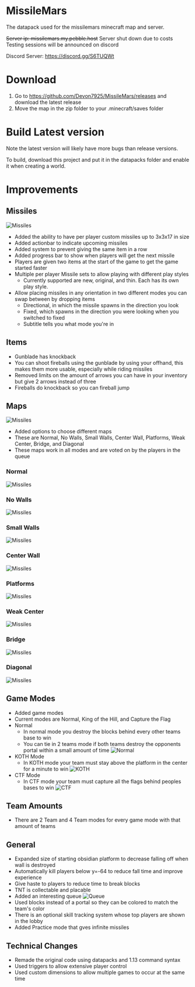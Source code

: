 # MissileMars
The datapack used for the missilemars minecraft map and server.

~~Server ip: missilemars.my.pebble.host~~ Server shut down due to costs
Testing sessions will be announced on discord

Discord Server: https://discord.gg/S6TUQWt

# Download
1. Go to https://github.com/Devon7925/MissileMars/releases and download the latest release
2. Move the map in the zip folder to your .minecraft/saves folder

# Build Latest version
Note the latest version will likely have more bugs than release versions.

To build, download this project and put it in the datapacks folder and enable it when creating a world.

# Improvements
## Missiles
![Missiles](images/missiles.png)
* Added the ability to have per player custom missiles up to 3x3x17 in size
* Added actionbar to indicate upcoming missiles
* Added system to prevent giving the same item in a row
* Added progress bar to show when players will get the next missile
* Players are given two items at the start of the game to get the game started faster
* Multiple per player Missile sets to allow playing with different play styles
    * Currently supported are new, original, and thin. Each has its own play style. 
* Allow placing missiles in any orientation in two different modes you can swap between by dropping items
    * Directional, in which the missile spawns in the direction you look
    * Fixed, which spawns in the direction you were looking when you switched to fixed
    * Subtitle tells you what mode you're in

## Items
* Gunblade has knockback
* You can shoot fireballs using the gunblade by using your offhand, this makes them more usable, especially while riding missiles
* Removed limits on the amount of arrows you can have in your inventory but give 2 arrows instead of three
* Fireballs do knockback so you can fireball jump

## Maps
![Missiles](images/maps.png)
* Added options to choose different maps
* These are Normal, No Walls, Small Walls, Center Wall, Platforms, Weak Center, Bridge, and Diagonal
* These maps work in all modes and are voted on by the players in the queue
### Normal
![Missiles](images/maps/normal.png)
### No Walls
![Missiles](images/maps/no_walls.png)
### Small Walls
![Missiles](images/maps/small.png)
### Center Wall
![Missiles](images/maps/center_wall.png)
### Platforms
![Missiles](images/maps/platforms.png)
### Weak Center
![Missiles](images/maps/weak_center.png)
### Bridge
![Missiles](images/maps/bridge.png)
### Diagonal
![Missiles](images/maps/diagonal.png)

## Game Modes
* Added game modes
* Current modes are Normal, King of the Hill, and Capture the Flag
* Normal
    * In normal mode you destroy the blocks behind every other teams base to win
    * You can tie in 2 teams mode if both teams destroy the opponents portal within a small amount of time
![Normal](images/game_modes/normal.png)
* KOTH Mode
    * In KOTH mode your team must stay above the platform in the center for a minute to win
![KOTH](images/game_modes/KOTH.png)
* CTF Mode
    * In CTF mode your team must capture all the flags behind peoples bases to win
![CTF](images/game_modes/CTF.png)

## Team Amounts
* There are 2 Team and 4 Team modes for every game mode with that amount of teams

## General
* Expanded size of starting obsidian platform to decrease falling off when wall is destroyed
* Automatically kill players below y=-64 to reduce fall time and improve experience
* Give haste to players to reduce time to break blocks
* TNT is collectable and placable
* Added an interesting queue
![Queue](images/queue.png)
* Used blocks instead of a portal so they can be colored to match the team's color
* There is an optional skill tracking system whose top players are shown in the lobby
* Added Practice mode that gves infinite missiles

## Technical Changes
* Remade the original code using datapacks and 1.13 command syntax
* Used triggers to allow extensive player control
* Used custom dimensions to allow multiple games to occur at the same time
